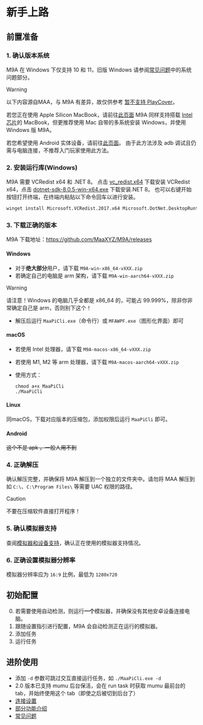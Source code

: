 # 新手上路

## 前置准备

### 1. 确认版本系统

M9A 在 Windows 下仅支持 10 和 11，旧版 Windows 请参阅[常见问题](https://maa.plus/docs/zh-cn/manual/faq.html#%E7%B3%BB%E7%BB%9F%E9%97%AE%E9%A2%98)中的系统问题部分。

> [!WARNING]
>
> 以下内容源自MAA，与 M9A 有差异，故仅供参考
> [暂不支持 PlayCover](https://github.com/MaaXYZ/MaaFramework/issues/405)。

若您正在使用 Apple Silicon MacBook，请前往[此页面](https://maa.plus/docs/zh-cn/manual/device/macos.html#apple-silicon-%E8%8A%AF%E7%89%87)
M9A 同样支持搭载 [Intel 芯片](https://maa.plus/docs/zh-cn/manual/device/macos.html#intel-%E8%8A%AF%E7%89%87)的 MacBook，但更推荐使用 Mac 自带的多系统安装 Windows，并使用 Windows 版 M9A。

若您希望使用 Android 实体设备，请前往[此页面](https://maa.plus/docs/zh-cn/manual/device/android.html)。
由于此方法涉及 adb 调试且仍需与电脑连接，不推荐入门玩家使用此方法。

### 2. 安装运行库(Windows)

M9A 需要 VCRedist x64 和 .NET 8。
点击 [vc_redist.x64](https://aka.ms/vs/17/release/vc_redist.x64.exe) 下载安装 VCRedist x64，点击 [dotnet-sdk-8.0.5-win-x64.exe](https://download.visualstudio.microsoft.com/download/pr/ba3a1364-27d8-472e-a33b-5ce0937728aa/6f9495e5a587406c85af6f93b1c89295/dotnet-sdk-8.0.404-win-x64.exe) 下载安装.NET 8。
也可以右键开始按钮打开终端，在终端内粘贴以下命令回车以进行安装。

```sh
winget install Microsoft.VCRedist.2017.x64 Microsoft.DotNet.DesktopRuntime.8
```

### 3. 下载正确的版本

M9A 下载地址：<https://github.com/MaaXYZ/M9A/releases>

#### Windows

* 对于**绝大部分**用户，请下载 `M9A-win-x86_64-vXXX.zip`
* 若确定自己的电脑是 arm 架构，请下载 `M9A-win-aarch64-vXXX.zip`

> [!WARNING]
> 请注意！Windows 的电脑几乎全都是 x86\_64 的，可能占 99.999%，除非你非常确定自己是 arm，否则别下这个！

* 解压后运行 `MaaPiCli.exe`（命令行）或 `MFAWPF.exe`（图形化界面）即可

#### macOS

* 若使用 Intel 处理器，请下载 `M9A-macos-x86_64-vXXX.zip`
* 若使用 M1, M2 等 arm 处理器，请下载 `M9A-macos-aarch64-vXXX.zip`
* 使用方式：

  ```shell
  chmod a+x MaaPiCli
  ./MaaPiCli
  ```

#### Linux

同macOS，下载对应版本的压缩包，添加权限后运行 `MaaPiCli` 即可。

#### Android

~~这个不是 apk ，一般人用不到~~

### 4. 正确解压

确认解压完整，并确保将 M9A 解压到一个独立的文件夹中。请勿将 MAA 解压到如 `C:\`、`C:\Program Files\` 等需要 UAC 权限的路径。

> [!CAUTION]
> 不要在压缩软件直接打开程序！

### 5. 确认模拟器支持

查阅[模拟器和设备支持](https://maa.plus/docs/zh-cn/manual/device/)，确认正在使用的模拟器支持情况。

### 6. 正确设置模拟器分辨率

模拟器分辨率应为 `16:9` 比例，最低为 `1280x720`

## 初始配置

0. 若需要使用自动检测，则运行**一个**模拟器，并确保没有其他安卓设备连接电脑。
1. 跟随设置指引进行配置，M9A 会自动检测正在运行的模拟器。
2. 添加任务
3. 运行任务

## 进阶使用

* 添加 `-d` 参数可跳过交互直接运行任务，如 `./MaaPiCli.exe -d`
* 2.0 版本已支持 mumu 后台保活，会在 run task 时获取 mumu 最前台的 tab，并始终使用这个 tab（即使之后被切到后台了）
* [连接设置](./连接设置.md#连接设置)
* [部分功能介绍](./部分功能介绍.md)
* [常见问题](./常见问题.md)
